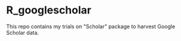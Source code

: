 # R_googlescholar
This repo contains my trials on "Scholar" package to harvest Google Scholar data.

